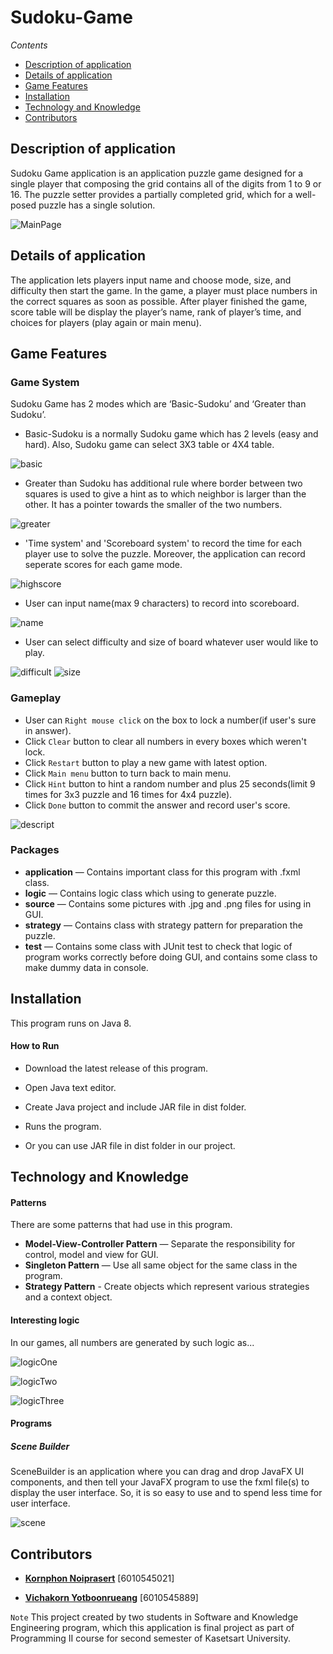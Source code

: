 # Sudoku-Game

*Contents*
- [Description of application](#description-of-application)
- [Details of application](#details-of-application)
- [Game Features](#game-features)
- [Installation](#installation)
- [Technology and Knowledge](#technology-and-knowledge)
- [Contributors](#contributors)

## Description of application

Sudoku Game application is an application puzzle game designed for a single player that composing the grid contains all of the digits from 1 to 9 or 16. The puzzle setter provides a partially completed grid, which for a well-posed puzzle has a single solution.


![MainPage](readme_pics/MainPage.png)

## Details of application

The application lets players input name and choose mode, size, and difficulty then start the game. In the game, a player must place numbers in the correct squares as soon as possible. After player finished the game, score table will be display the player’s name, rank of player’s time, and choices for players (play again or main menu).

## Game Features

### Game System
Sudoku Game has 2 modes which are ‘Basic-Sudoku’ and ‘Greater than Sudoku’.

- Basic-Sudoku is a normally Sudoku game which has 2 levels (easy and hard). Also, Sudoku game can select 3X3 table or 4X4 table.

![basic](readme_pics/AboutBasicSudoku.png)


- Greater than Sudoku has additional rule where border between two squares is used to give a hint as to which neighbor is larger than the other. It has a pointer towards the smaller of the two numbers.

![greater](readme_pics/AboutGreaterThan.png) 


- 'Time system' and 'Scoreboard system' to record the time for each player use to solve the puzzle. Moreover, the application can record seperate scores for each game mode.  

![highscore](readme_pics/HighScore.png)


- User can input name(max 9 characters) to record into scoreboard.

![name](readme_pics/Name.png)


- User can select difficulty and size of board whatever user would like to play.

![difficult](readme_pics/Difficult.png) ![size](readme_pics/Size.png)


### Gameplay 
- User can `Right mouse click` on the box to lock a number(if user's sure in answer).
- Click `Clear` button to clear all numbers in every boxes which weren't lock.
- Click `Restart` button to play a new game with latest option.
- Click `Main menu` button to turn back to main menu.
- Click `Hint` button to hint a random number and plus 25 seconds(limit 9 times for 3x3 puzzle and 16 times for 4x4 puzzle).
- Click `Done` button to commit the answer and record user's score.

![descript](readme_pics/Descript.png)


### Packages
- **application** — Contains important class for this program with .fxml class.
- **logic** — Contains logic class which using to generate puzzle.
- **source** — Contains some pictures with .jpg and .png files for using in GUI.
- **strategy** — Contains class with strategy pattern for preparation the puzzle.
- **test** — Contains some class with JUnit test to check that logic of program works correctly before doing GUI, and contains some class to make dummy data in console.

## Installation
This program runs on Java 8.

#### How to Run
- Download the latest release of this program.
- Open Java text editor.
- Create Java project and include JAR file in dist folder.
- Runs the program.

- Or you can use JAR file in dist folder in our project.

## Technology and Knowledge
#### Patterns
There are some patterns that had use in this program.

- **Model-View-Controller Pattern** — Separate the responsibility for control, model and view for GUI.
- **Singleton Pattern** — Use all same object for the same class in the program.
- **Strategy Pattern** - Create objects which represent various strategies and a context object.

#### Interesting logic

In our games, all numbers are generated by such logic as...

![logicOne](readme_pics/logicOne.png)


![logicTwo](readme_pics/logicTwo.png)


![logicThree](readme_pics/logicThree.png)



#### Programs
##### Scene Builder
SceneBuilder is an application where you can drag and drop JavaFX UI components, and then tell your JavaFX program to use the fxml file(s) to display the user interface. So, it is so easy to use and to spend less time for user interface. 

![scene](readme_pics/Scene.png)


## Contributors
- [**Kornphon Noiprasert**](https://github.com/Driveiei) [6010545021]

- [**Vichakorn Yotboonrueang**](https://github.com/Newaz2542) [6010545889]

`Note` This project created by two students in Software and Knowledge Engineering program, which this application is final project as part of Programming II course for second semester of Kasetsart University.
